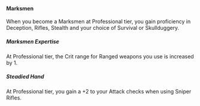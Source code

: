#### Marksmen

When you become a Marksmen at Professional tier, you gain proficiency in Deception, Rifles, Stealth and your choice of Survival or Skullduggery.

##### **Marksmen Expertise**

At Professional tier, the Crit range for Ranged weapons you use is increased by 1.

##### **Steadied Hand**

At Professional tier, you gain a +2 to your Attack checks when using Sniper Rifles.